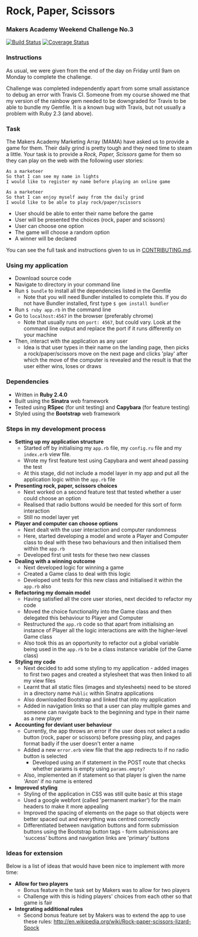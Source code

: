 # Rock, Paper, Scissors
### Makers Academy Weekend Challenge No.3

[![Build Status](https://travis-ci.org/KatHicks/rps-challenge.svg?branch=master)](https://travis-ci.org/KatHicks/rps-challenge) [![Coverage Status](https://coveralls.io/repos/github/KatHicks/rps-challenge/badge.svg?branch=master)](https://coveralls.io/github/KatHicks/rps-challenge?branch=master)

### Instructions

As usual, we were given from the end of the day on Friday until 9am on Monday to complete the challenge.

Challenge was completed independently apart from some small assistance to debug an error with Travis CI. Someone from my course showed me that my version of the rainbow gem needed to be downgraded for Travis to be able to bundle my Gemfile. It is a known bug with Travis, but not usually a problem with Ruby 2.3 (and above).

### Task

The Makers Academy Marketing Array (MAMA) have asked us to provide a game for them. Their daily grind is pretty tough and they need time to steam a little. Your task is to provide a _Rock, Paper, Scissors_ game for them so they can play on the web with the following user stories:

```
As a marketeer
So that I can see my name in lights
I would like to register my name before playing an online game

As a marketeer
So that I can enjoy myself away from the daily grind
I would like to be able to play rock/paper/scissors
```

* User should be able to enter their name before the game
* User will be presented the choices (rock, paper and scissors)
* User can choose one option
* The game will choose a random option
* A winner will be declared

You can see the full task and instructions given to us in [CONTRIBUTING.md](rps-challenge/CONTRIBUTING.md).

### Using my application

* Download source code
* Navigate to directory in your command line
* Run `$ bundle` to install all the dependencies listed in the Gemfile
  * Note that you will need Bundler installed to complete this. If you do not have Bundler installed, first type `$ gem install bundler`
* Run `$ ruby app.rb` in the command line
* Go to `localhost:4567` in the browser (preferably chrome)
  * Note that usually runs on `port: 4567`, but could vary. Look at the command line output and replace the port if it runs differently on your machine
* Then, interact with the application as any user
  * Idea is that user types in their name on the landing page, then picks a rock/paper/scissors move on the next page and clicks 'play' after which the move of the computer is revealed and the result is that the user either wins, loses or draws

### Dependencies

* Written in **Ruby 2.4.0**
* Built using the **Sinatra** web framework
* Tested using **RSpec** (for unit testing) and **Capybara** (for feature testing)
* Styled using the **Bootstrap** web framework


### Steps in my development process

* **Setting up my application structure**
  * Started off by initialising my `app.rb` file, my `config.ru` file and my `index.erb` view file.
  * Wrote my first feature test using Capybara and went ahead passing the test
  * At this stage, did not include a model layer in my app and put all the application logic within the `app.rb` file
* **Presenting rock, paper, scissors choices**
  * Next worked on a second feature test that tested whether a user could choose an option
  * Realised that radio buttons would be needed for this sort of form interaction
  * Still no model layer yet
* **Player and computer can choose options**
  * Next dealt with the user interaction and computer randomness
  * Here, started developing a model and wrote a Player and Computer class to deal with these two behaviours and then initialised them within the `app.rb`
  * Developed first unit tests for these two new classes
* **Dealing with a winning outcome**
  * Next developed logic for winning a game
  * Created a Game class to deal with this logic
  * Developed unit tests for this new class and initialised it within the `app.rb` also
* **Refactoring my domain model**
  * Having satisfied all the core user stories, next decided to refactor my code
  * Moved the choice functionality into the Game class and then delegated this behaviour to Player and Computer
  * Restructured the `app.rb` code so that apart from initialising an instance of Player all the logic interactions are with the higher-level Game class
  * Also took this as an opportunity to refactor out a global variable being used in the `app.rb` to be a class instance variable (of the Game class)
* **Styling my code**
  * Next decided to add some styling to my application - added images to first two pages and created a stylesheet that was then linked to all my view files
  * Learnt that all static files (images and stylesheets) need to be stored in a directory name `Public` within Sinatra applications
  * Also downloaded Bootstrap and linked that into my application
  * Added in navigation links so that a user can play multiple games and someone can navigate back to the beginning and type in their name as a new player
* **Accounting for deviant user behaviour**
  * Currently, the app throws an error if the user does not select a radio button (rock, paper or scissors) before pressing play, and pages format badly if the user doesn't enter a name
  * Added a new `error.erb` view file that the app redirects to if no radio button is selected
    * Developed using an if statement in the POST route that checks whether params is empty using `params.empty?`
  * Also, implemented an if statement so that player is given the name 'Anon' if no name is entered
* **Improved styling**
  * Styling of the application in CSS was still quite basic at this stage
  * Used a google webfont (called 'permanent marker') for the main headers to make it more appealing
  * Improved the spacing of elements on the page so that objects were better spaced out and everything was centred correctly
  * Differentiated between navigation buttons and form submission buttons using the Bootstrap button tags - form submissions are 'success' buttons and navigation links are 'primary' buttons

### Ideas for extension

Below is a list of ideas that would have been nice to implement with more time:
* **Allow for two players**
  * Bonus feature in the task set by Makers was to allow for two players
  * Challenge with this is hiding players' choices from each other so that game is fair
* **Integrating additional rules**
  * Second bonus feature set by Makers was to extend the app to use these rules: http://en.wikipedia.org/wiki/Rock-paper-scissors-lizard-Spock
